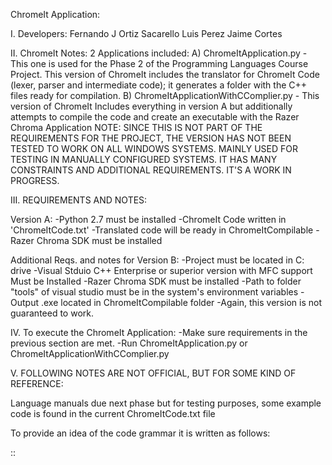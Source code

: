 ChromeIt Application:

I. Developers:
Fernando J Ortiz Sacarello
Luis Perez
Jaime Cortes


II. ChromeIt Notes:
2 Applications included:
A) ChromeItApplication.py - This one is used for the Phase 2 of the Programming Languages Course Project.
                                 This version of ChromeIt includes the translator for ChromeIt Code (lexer, parser and intermediate code); it generates a folder with the C++ files ready for compilation.
B) ChromeItApplicationWithCComplier.py - This version of ChromeIt Includes everything in version A but additionally attempts to compile the code and create an executable with the Razer Chroma Application
                                NOTE: SINCE THIS IS NOT PART OF THE REQUIREMENTS FOR THE PROJECT, THE VERSION HAS NOT BEEN TESTED TO WORK ON ALL WINDOWS SYSTEMS.
                                      MAINLY USED FOR TESTING IN MANUALLY CONFIGURED SYSTEMS.
                                      IT HAS MANY CONSTRAINTS AND ADDITIONAL REQUIREMENTS. IT'S A WORK IN PROGRESS.



III. REQUIREMENTS AND NOTES:

Version A:
-Python 2.7 must be installed
-ChromeIt Code written in 'ChromeItCode.txt'
-Translated code will be ready in ChromeItCompilable
-Razer Chroma SDK must be installed

Additional Reqs. and notes for Version B:
-Project must be located in C: drive
-Visual Stduio C++ Enterprise or superior version with MFC support Must be Installed
-Razer Chroma SDK must be installed
-Path to folder "tools" of visual studio must be in the system's environment variables
-Output .exe located in ChromeItCompilable folder
-Again, this version is not guaranteed to work.


IV. To execute the ChromeIt Application:
-Make sure requirements in the previous section are met.
-Run ChromeItApplication.py or ChromeItApplicationWithCComplier.py



V. FOLLOWING NOTES ARE NOT OFFICIAL, BUT FOR SOME KIND OF REFERENCE:


Language manuals due next phase but for testing purposes, some example code is found in the current ChromeItCode.txt file

To provide an idea of the code grammar it is written as follows:

<effectID> <effectDevice> <EffectType> <EffectArguments> :: <EffectID> <EffectDuration>
